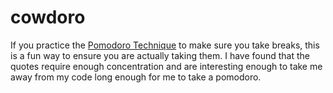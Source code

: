 # cowdoro

If you practice the [Pomodoro Technique](https://en.wikipedia.org/wiki/Pomodoro_Technique) to make sure you take breaks, this is a fun way to ensure you are actually taking them.  I have found that the quotes require enough concentration and are interesting enough to take me away from my code long enough for me to take a pomodoro.  
